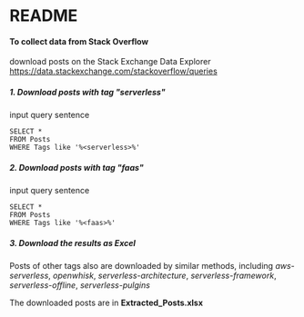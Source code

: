 # README

#### To collect data from Stack Overflow


download posts on the Stack Exchange Data Explorer
https://data.stackexchange.com/stackoverflow/queries

##### 1. Download posts with tag "serverless"
input query sentence
```
SELECT * 
FROM Posts
WHERE Tags like '%<serverless>%'
```

##### 2. Download posts with tag "faas"
input query sentence
```
SELECT * 
FROM Posts
WHERE Tags like '%<faas>%'
```
##### 3. Download the results as Excel 
Posts of other tags also are downloaded by similar methods, including *aws-serverless*, *openwhisk*, *serverless-architecture*, *serverless-framework*, *serverless-offline*, *serverless-pulgins*

The downloaded posts are in **Extracted_Posts.xlsx**
